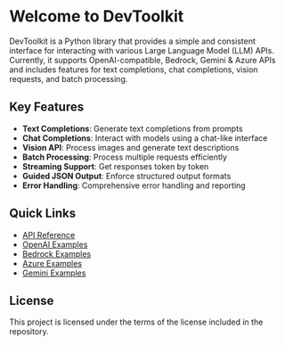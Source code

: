 # Welcome to DevToolkit

DevToolkit is a Python library that provides a simple and consistent interface for interacting with various Large Language Model (LLM) APIs. Currently, it supports OpenAI-compatible, Bedrock, Gemini & Azure APIs and includes features for text completions, chat completions, vision requests, and batch processing.

## Key Features

- **Text Completions**: Generate text completions from prompts
- **Chat Completions**: Interact with models using a chat-like interface
- **Vision API**: Process images and generate text descriptions
- **Batch Processing**: Process multiple requests efficiently
- **Streaming Support**: Get responses token by token
- **Guided JSON Output**: Enforce structured output formats
- **Error Handling**: Comprehensive error handling and reporting

## Quick Links

- [API Reference](api/overview.md)
- [OpenAI Examples](examples/openai_examples.md)
- [Bedrock Examples](examples/bedrock_examples.md)
- [Azure Examples](examples/azure_openai.md)
- [Gemini Examples](examples/gemini_examples.md)

## License

This project is licensed under the terms of the license included in the repository.
